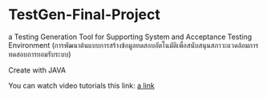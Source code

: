 # TestGen-Final-Project
a Testing Generation Tool for Supporting System and Acceptance Testing Environment (การพัฒนาต้นแบบการสร้างข้อมูลทดสอบอัตโนมัติเพื่อสนับสนุนสภาวะแวดล้อมการทดสอบการยอมรับระบบ)


Create with JAVA

You can watch video tutorials this link: [a link](https://drive.google.com/file/d/1Z4arv_NwHC3veJ7BI5GSMlPxbQvp-cCe/view?usp=sharing)
